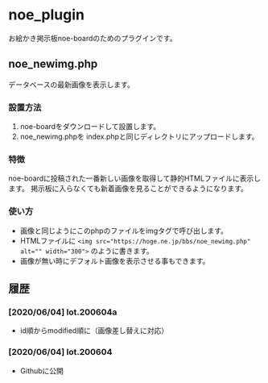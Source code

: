 # noe_plugin

お絵かき掲示板noe-boardのためのプラグインです。

## noe_newimg.php

データベースの最新画像を表示します。

### 設置方法

1. noe-boardをダウンロードして設置します。
2. noe_newimg.phpを index.phpと同じディレクトリにアップロードします。

### 特徴

noe-boardに投稿された一番新しい画像を取得して静的HTMLファイルに表示します。 掲示板に入らなくても新着画像を見ることができるようになります。

### 使い方

- 画像と同じようにこのphpのファイルをimgタグで呼び出します。
- HTMLファイルに `<img src="https://hoge.ne.jp/bbs/noe_newimg.php" alt="" width="300">` のように書きます。
- 画像が無い時にデフォルト画像を表示させる事もできます。

## 履歴

### [2020/06/04] lot.200604a

- id順からmodified順に（画像差し替えに対応）

### [2020/06/04] lot.200604

- Githubに公開